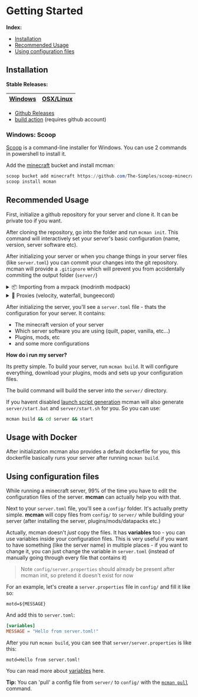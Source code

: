 <!-- markdownlint-disable MD033 -->
[latest-win]: https://github.com/ParadigmMC/mcman/releases/latest/download/mcman.exe
[latest-linux]: https://github.com/ParadigmMC/mcman/releases/latest/download/mcman

# Getting Started

**Index:**

- [Installation](#installation)
- [Recommended Usage](#recommended-usage)
- [Using configuration files](#using-configuration-files)

## Installation

**Stable Releases:**

| [Windows][latest-win] | [OSX/Linux][latest-linux] |
| :-------------------: | :-----------------------: |

- [Github Releases](https://github.com/ParadigmMC/mcman/releases)
- [build action](https://github.com/ParadigmMC/mcman/actions/workflows/build.yml) (requires github account)

### Windows: Scoop

[Scoop](https://scoop.sh/) is a command-line installer for Windows. You can use 2 commands in powershell to install it.

Add the [minecraft](https://github.com/The-Simples/scoop-minecraft) bucket and install mcman:

```powershell
scoop bucket add minecraft https://github.com/The-Simples/scoop-minecraft
scoop install mcman
```

## Recommended Usage

First, initialize a github repository for your server and clone it. It can be private too if you want.

After cloning the repository, go into the folder and run `mcman init`. This command will interactively set your server's basic configuration (name, version, server software etc).

After initializing your server or when you change things in your server files (like `server.toml`) you can commit your changes into the git repository. mcman will provide a `.gitignore` which will prevent you from accidentally commiting the output folder (`server/`)

<details>
<summary>
📦 Importing from a mrpack (modrinth modpack)
</summary>

You can use the `--mrpack` flag on `mcman init` to import from an mrpack while initializing a server.

- If its from modrinth, like [adrenaserver](https://modrinth.com/modpack/adrenaserver): `mcman init --mrpack mr:adrenaserver`

Use `mr:` and then the project id/slug of the modpack (should be visible on the url)

- You can also just paste in the modpack page's url: `mcman init --mrpack https://modrinth.com/modpack/adrenaserver`

- If its from another source, you can provide a download link to it: `mcman init --mrpack https://example.com/pack.mrpack`

- If its a file: `mcman init --mrpack ../modpacks/pack.mrpack`

If your server is already initialized, use the `mcman import mrpack <source>` command. The source argument also accepts the sources defined above.
</details>

<details>
<summary>
🧵 Proxies (velocity, waterfall, bungeecord)
</summary>

Yes, you can use proxies with mcman. Just select "proxy server" while running `mcman init`
</details>

After initializing the server, you'll see a `server.toml` file - thats the configuration for your server. It contains:

- The minecraft version of your server
- Which server software you are using (quilt, paper, vanilla, etc...)
- Plugins, mods, etc
- and some more configurations

**How do i run my server?**

Its pretty simple. To build your server, run `mcman build`. It will configure everything, download your plugins, mods and sets up your configuration files.

The build command will build the server into the `server/` directory.

If you havent disabled [launch script generation](./DOCS.md#server-launcher) mcman will also generate `server/start.bat` and `server/start.sh` for you. So you can use:

```sh
mcman build && cd server && start
```

## Usage with Docker

After initialization mcman also provides a default dockerfile for you, this dockerfile basically runs your server after running `mcman build`.

## Using configuration files

While running a minecraft server, 99% of the time you have to edit the configuration files of the server. **mcman** can actually help you with that.

Next to your `server.toml` file, you'll see a `config/` folder. It's actually pretty simple. **mcman** will copy files from `config/` to `server/` while building your server (after installing the server, plugins/mods/datapacks etc.)

Actually, mcman doesn't *just* copy the files. It has **variables** too - you can use variables inside your configuration files. This is very useful if you want to have something (like the server name) in multiple places - if you want to change it, you can just change the variable in `server.toml` (instead of manually going through every file that contains it)

> Note
> `config/server.properties` should already be present after mcman init, so pretend it doesn't exist for now

For an example, let's create a `server.properties` file in `config/` and fill it like so:

```properties
motd=${MESSAGE}
```

And add this to `server.toml`:

```toml
[variables]
MESSAGE = "Hello from server.toml!"
```

After you run `mcman build`, you can see that `server/server.properties` is like this:

```properties
motd=Hello from server.toml!
```

You can read more about [variables](./DOCS.md#variables) here.

**Tip:** You can 'pull' a config file from `server/` to `config/` with the [`mcman pull`](./DOCS.md#mcman-pull-file) command.

